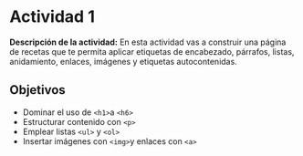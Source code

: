 # Actividad 1 
**Descripción de la actividad:** 
En esta actividad vas a construir una página de recetas que te permita aplicar
etiquetas de encabezado, párrafos, listas, anidamiento, enlaces, imágenes y 
etiquetas autocontenidas. 

## Objetivos 
- Dominar el uso de `<h1>`a `<h6>`
- Estructurar contenido con `<p>`
- Emplear listas `<ul>` y `<ol>`
- Insertar imágenes con `<img>`y enlaces con `<a>`
